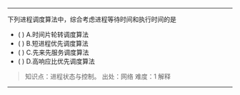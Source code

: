 ---
下列进程调度算法中，综合考虑进程等待时间和执行时间的是
- ( ) A.时间片轮转调度算法 
- ( ) B.短进程优先调度算法 
- ( ) C.先来先服务调度算法 
- ( ) D.高响应比优先调度算法

> 知识点：进程状态与控制。
> 出处：网络
> 难度：1
> 解释

---